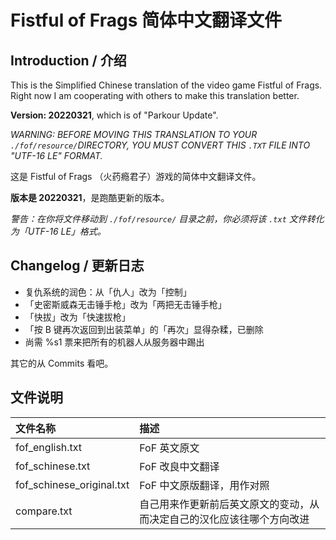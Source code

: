 # Fistful of Frags 简体中文翻译文件

## Introduction / 介绍

This is the Simplified Chinese translation of the video game Fistful of Frags.
Right now I am cooperating with others to make this translation better.

**Version: 20220321**, which is of "Parkour Update".

*WARNING: BEFORE MOVING THIS TRANSLATION TO YOUR `./fof/resource/`DIRECTORY, YOU MUST CONVERT THIS `.TXT` FILE INTO "UTF-16 LE" FORMAT.*

这是 Fistful of Frags （火药瘾君子）游戏的简体中文翻译文件。

**版本是 20220321**，是跑酷更新的版本。

*警告：在你将文件移动到 `./fof/resource/` 目录之前，你必须将该 `.txt` 文件转化为「UTF-16 LE」格式。*

## Changelog / 更新日志
- 复仇系统的润色：从「仇人」改为「控制」
- 「史密斯威森无击锤手枪」改为「两把无击锤手枪」
- 「快拔」改为「快速拔枪」
- 「按 B 键再次返回到出装菜单」的「再次」显得杂糅，已删除
- 尚需 %s1 票来把所有的机器人从服务器中踢出

其它的从 Commits 看吧。

## 文件说明

|文件名称|描述|
|:--|:--|
|fof_english.txt|FoF 英文原文|
|fof_schinese.txt|FoF 改良中文翻译|
|fof_schinese_original.txt|FoF 中文原版翻译，用作对照|
|compare.txt|自己用来作更新前后英文原文的变动，从而决定自己的汉化应该往哪个方向改进|

